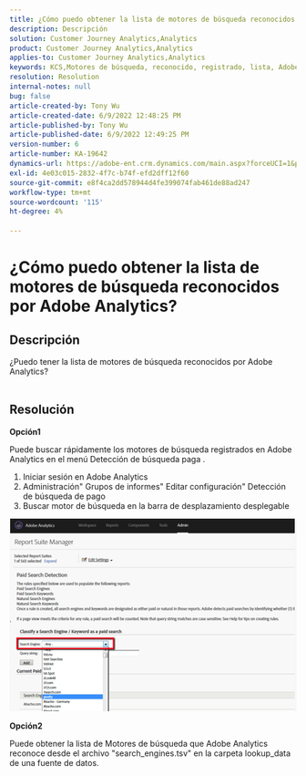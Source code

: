 ```yaml
---
title: ¿Cómo puedo obtener la lista de motores de búsqueda reconocidos por Adobe Analytics?
description: Descripción
solution: Customer Journey Analytics,Analytics
product: Customer Journey Analytics,Analytics
applies-to: Customer Journey Analytics,Analytics
keywords: KCS,Motores de búsqueda, reconocido, registrado, lista, Adobe Analytics
resolution: Resolution
internal-notes: null
bug: false
article-created-by: Tony Wu
article-created-date: 6/9/2022 12:48:25 PM
article-published-by: Tony Wu
article-published-date: 6/9/2022 12:49:25 PM
version-number: 6
article-number: KA-19642
dynamics-url: https://adobe-ent.crm.dynamics.com/main.aspx?forceUCI=1&pagetype=entityrecord&etn=knowledgearticle&id=6c2d5c72-f2e7-ec11-bb3c-000d3a3b1c99
exl-id: 4e03c015-2832-4f7c-b74f-efd2dff12f60
source-git-commit: e8f4ca2dd578944d4fe399074fab461de88ad247
workflow-type: tm+mt
source-wordcount: '115'
ht-degree: 4%

---
```


# ¿Cómo puedo obtener la lista de motores de búsqueda reconocidos por Adobe Analytics?

## Descripción

¿Puedo tener la lista de motores de búsqueda reconocidos por Adobe Analytics?
<br> 

## Resolución


<b>Opción1</b>

Puede buscar rápidamente los motores de búsqueda registrados en Adobe Analytics en el menú Detección de búsqueda paga .

1. Iniciar sesión en Adobe Analytics
2. Administración&quot; Grupos de informes&quot; Editar configuración&quot; Detección de búsqueda de pago
3. Buscar motor de búsqueda en la barra de desplazamiento desplegable


![](assets/d35acf7a-a0e7-ec11-bb3c-000d3a3bd25c.png)

<b>Opción2</b>

Puede obtener la lista de Motores de búsqueda que Adobe Analytics reconoce desde el archivo &quot;search_engines.tsv&quot; en la carpeta lookup_data de una fuente de datos.
